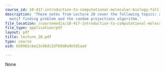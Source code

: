 ```yaml
---
course_id: 18-417-introduction-to-computational-molecular-biology-fall-2004
description: 'These notes from Lecture 20 cover the following topics: approaches to
  motif finding problem and the random projections algorithm.'
file_location: /coursemedia/18-417-introduction-to-computational-molecular-biology-fall-2004/656982cba13c06dc2df69d8a9e5d1aad_lecture_20.pdf
file_type: application/pdf
layout: pdf
title: lecture_20.pdf
type: course
uid: 656982cba13c06dc2df69d8a9e5d1aad

---
```

None